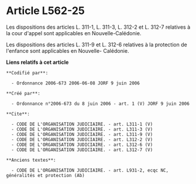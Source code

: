 # Article L562-25

Les dispositions des articles L. 311-1, L. 311-3, L. 312-2 et L. 312-7 relatives à la cour d'appel sont applicables en
Nouvelle-Calédonie. 

Les dispositions des articles L. 311-9 et L. 312-6 relatives à la protection de l'enfance sont applicables en Nouvelle-
Calédonie.

**Liens relatifs à cet article**

	**Codifié par**:

	  - Ordonnance 2006-673 2006-06-08 JORF 9 juin 2006

	**Créé par**:

	  - Ordonnance n°2006-673 du 8 juin 2006 - art. 1 (V) JORF 9 juin 2006

	**Cite**:

	  - CODE DE L'ORGANISATION JUDICIAIRE. - art. L311-1 (V)
	  - CODE DE L'ORGANISATION JUDICIAIRE. - art. L311-3 (V)
	  - CODE DE L'ORGANISATION JUDICIAIRE. - art. L311-9 (V)
	  - CODE DE L'ORGANISATION JUDICIAIRE. - art. L312-2 (V)
	  - CODE DE L'ORGANISATION JUDICIAIRE. - art. L312-6 (V)
	  - CODE DE L'ORGANISATION JUDICIAIRE. - art. L312-7 (V)

	**Anciens textes**:

	  - CODE DE L'ORGANISATION JUDICIAIRE. - art. L931-2, ecqc NC, généralités et protection (Ab)
